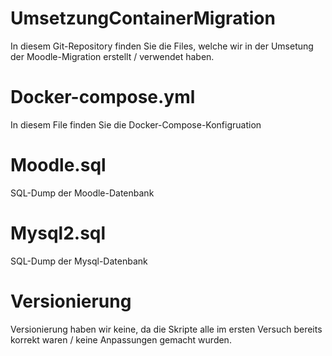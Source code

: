 # UmsetzungContainerMigration  
  
  In diesem Git-Repository finden Sie die Files, welche wir in der Umsetung der Moodle-Migration erstellt / verwendet haben.
  
  # Docker-compose.yml  
  In diesem File finden Sie die Docker-Compose-Konfigruation  
    
  # Moodle.sql
  SQL-Dump der Moodle-Datenbank  
    
  # Mysql2.sql
  SQL-Dump der Mysql-Datenbank  
    
      
  # Versionierung  
  Versionierung haben wir keine, da die Skripte alle im ersten Versuch bereits korrekt waren / keine Anpassungen gemacht wurden.
